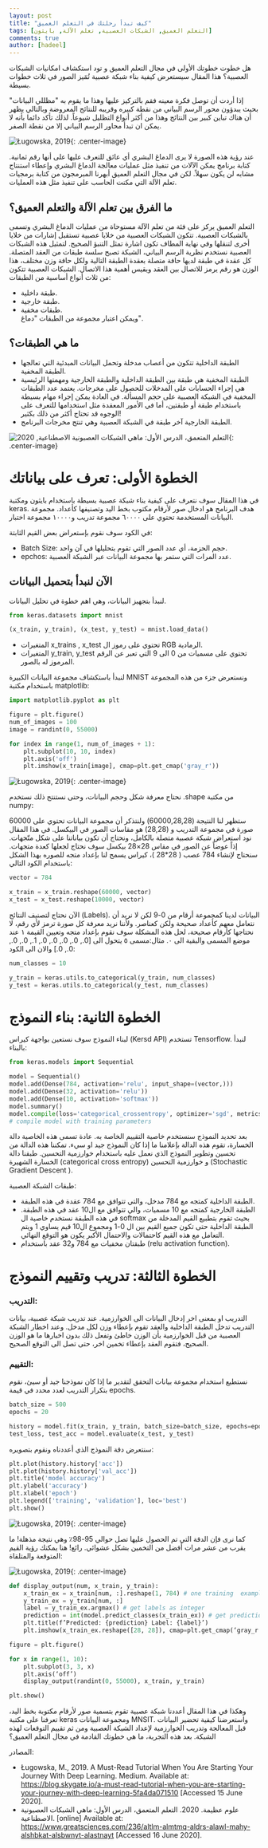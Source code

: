 ```yaml
---
layout: post
title: "كيف تبدأ رحلتك في التعلم العميق"
tags: [التعلم العميق, الشبكات العصبية, تعلم الآلة, بايثون]
comments: true
author: [hadeel]
---
```



هل خطوت خطوتك الأولى في مجال التعلم العميق و تود استكشاف امكانيات الشبكات العصبية؟ هذا المقال سيستعرض كيفية بناء شبكة عصبية تُمَيز الصور في ثلاث خطوات بسيطة.  

إذا  أردت  أن  توصل  فكرة  معينه  فقم  بالتركيز  عليها  وهذا  ما يقوم  به "مظللي  البيانات" بحيث  يبدؤون محور الرسم  البياني  من  نقطة  كبيره  وقريبه  للنتائج  المعروضة  وبالتالي  يظهر أن هناك تباين كبير بين النتائج وهذا من أكثر أنواع التظليل شيوعاً. لذلك  تأكد  دائما  بأنه  لا  يمكن  ان  تبدأ محاور الرسم  البياني إلا  من  نقطة  الصفر.  

![](../images/2020-06-18-how-to-start-your-dl-journey/8-8.png "Ługowska, 2019"){: .center-image}

عند رؤية هذه الصورة لا يرى الدماغ البشري أي عائق للتعرف عليها على أنها رقم ثمانية. كتابة برنامج يمكن الآلات من تنفيذ مثل عمليات معالجة الدماغ البشري وإعطاء استنتاج مشابه لن يكون سهلاً. لكن في مجال التعلم العميق أبهرنا المبرمجون من كتابة برمجيات تعلم الآلة التي مكنت الحاسب على تنفيذ مثل هذه العمليات.  

## ما الفرق بين تعلم الآلة والتعلم العميق؟

التعلم العميق يركز على فئة من تعلم الآلة مستوحاة من عمليات الدماغ البشري وتسمى بالشبكات العصبية. تتكون الشبكات العصبية من خلايا عصبية تستقبل إشارات من خلايا أخرى لتنقلها وفي نهاية المطاف تكون اشارة تمثل التنبؤ الصحيح. لتمثيل هذه الشبكات العصبية نستخدم نظرية الرسم البياني، الشبكة تصبح سلسة طبقات من العقد المتصلة. كل عقدة في طبقة لديها حافة متصلة بعقدة الطبقة التالية ولكل حافة وزن مختلف، هذا الوزن هو رقم يرمز للاتصال بين العقد ويقيس أهمية هذا الاتصال. الشبكات العصبية تتكون من ثلاث أنواع أساسية من الطبقات: 
- طبقة داخلية.
- طبقة خارجية.
- طبقات مخفية.  
ويمكن اعتبار مجموعة من الطبقات "دماغ".

## ما هي الطبقات؟

- الطبقة الداخلية تتكون من أعصاب مدخلة وتحمل البيانات المبدئية التي تعالجها الطبقة المخفية.
- الطبقة المخفية هي طبقة بين الطبقة الداخلية والطبقة الخارجية ومهمتها الرئيسية هي إجراء الحسابات على المدخلات للحصول على مخرجات. يعتمد عدد الطبقات المخفية في الشبكة العصبية على حجم المسألة. في العادة يمكن إجراء مهام بسيطة باستخدام طبقة أو طبقتين، أما في الأمور المعقدة مثل استخدامها للتعرف على الوجوه قد تحتاج أكثر من ذلك بكثير!
- الطبقة الخارجية آخر طبقة في الشبكة العصبية وهي تنتج مخرجات البرنامج.


![](../images/2020-06-18-how-to-start-your-dl-journey/neural-network.jpg "التعلم المتعمق، الدرس الأول: ماهي الشبكات العصبونية الاصطناعية, 2020"){: .center-image}

# الخطوة الأولى: تعرف على بياناتك

في هذا المقال سوف نتعرف على كيفية بناء شبكة عصبية بسيطة باستخدام بايثون ومكتبة keras. هدف البرنامج هو ادخال صور لأرقام مكتوب بخط اليد وتصنيفها كأعداد. مجموعة البيانات المستخدمة تحتوي على ٦٠٠٠٠ مجموعة تدريب و١٠٠٠٠ مجموعة اختبار.


في الكود سوف نقوم بإستعراض بعض القيم الثابتة:
- Batch Size: حجم الحزمة، أي عدد الصور التي تقوم بتحليلها في آن واحد.
- epchos: عدد المرات التي ستمر بها مجموعة البيانات عبر الشبكة العصبية.

## الآن لنبدأ بتحميل البيانات

لنبدأ بتجهيز البيانات، وهي اهم خطوة في تحليل البيانات.

```python
from keras.datasets import mnist

(x_train, y_train), (x_test, y_test) = mnist.load_data()
```
- المتغيرات x_trains , x_test تحتوي على رموز ال RGB الرمادية.
- المتغيرات y_train, y_test تحتوي على مسميات من 0 الى 9 التي تعبر عن الرقم المرموز له بالصور.


لنبدأ باستكشاف مجموعة البيانات الكبيرة MNIST ونستعرض جزء من هذه المجموعة باستخدام مكتبة matplotlib:

```python
import matplotlib.pyplot as plt

figure = plt.figure()
num_of_images = 100
image = randint(0, 55000)

for index in range(1, num_of_images + 1):
    plt.subplot(10, 10, index)
    plt.axis('off')
    plt.imshow(x_train[image], cmap=plt.get_cmap('gray_r'))
```

![](../images/2020-06-18-how-to-start-your-dl-journey/numbers.png "Ługowska, 2019"){: .center-image}

نحتاج معرفة شكل وحجم البيانات، وحتى نستنتج ذلك نستخدم .shape من مكتبة numpy:

ستظهر لنا النتيجة (60000,28,28) ولنتذكر أن مجموعة البيانات تحتوي على 60000 صورة في مجموعة التدريب و (28,28) هو مقاسات الصور في البيكسل. في هذا المقال نود استعراض شبكة عصبية متصلة بالكامل، ونحتاج أن تكون بياناتنا على شكل متّجهات. إذاً عوضاً عن الصور في مقاس 28×28 بيكسل سوف نحتاج لجعلها كعدة متجهات. سنحتاج لإنشاء 784 عصب ( 28*28 )، كيراس يسمح لنا بإعداد متجه للصوره بهذا الشكل باستخدام الكود التالي:  

```python
vector = 784

x_train = x_train.reshape(60000, vector)
x_test = x_test.reshape(10000, vector)
```
الآن نحتاج لتصنيف النتائج (Labels). البيانات لدينا كمجموعة أرقام من 0-9 لكن لا نريد أن نتعامل معهم كأعداد صحيحة ولكن كعناصر. ولأننا نريد معرفة كل صورة ترمز لأي رقم، لا نحتاجها كأرقام صحيحة، لحل هذه المشكلة سوف نقوم بإعداد متجه وتعيين القيمة ١ عند موضع المسمى والبقية الى ٠.
مثال:مسمى ٥ يتحول الى [0., 0., 0., 0., 0., 1., 0., 0., 0., 0.] 
والان الى الكود:

```python
num_classes = 10

y_train = keras.utils.to_categorical(y_train, num_classes)
y_test = keras.utils.to_categorical(y_test, num_classes)
```

# الخطوة الثانية: بناء النموذج

لبناء النموذج سوف نستعين بواجهة كيراس (Kersd API) تستخدم Tensorflow. 
لنبدأ بالبناء:

```python
from keras.models import Sequential

model = Sequential()
model.add(Dense(784, activation='relu', input_shape=(vector,)))
model.add(Dense(32, activation='relu'))
model.add(Dense(10, activation='softmax'))
model.summary()
model.compile(loss='categorical_crossentropy', optimizer='sgd', metrics=['accuracy']) 
# compile model with training parameters
```

بعد تحديد النموذج سنستخدم خاصية التقييم الخاصة به. عادة تسمى هذه الخاصية دالة الخسارة، تقوم هذه الدالة بإعلامنا ما إذا كان النموذج جيد او سيء. تمكننا هذه الدالة من تحسين وتطوير النموذج الذي نعمل عليه باستخدام خوارزمية التحسين.
طبقنا دالة الخسارة الشهيرة (categorical cross entropy) و خوارزمية التحسين (Stochastic Gradient Descent ).

طبقات الشبكة العصبية:
- الطبقة الداخلية كمتجه مع 784 مدخل، والتي تتوافق مع 784 عقدة في هذه الطبقة.
- الطبقة الخارجية كمتجه مع 10 مسميات، والي تتوافق مع ال10 عقد في هذه الطبقة. في هذه الطبقة نستخدم خاصية ال softmax بحيث تقوم بتطبيع القيم المدخلة من الطبقة الداخلية حتى تكون جميع القيم بين ال 0-1 ومجموع ال10 قيم يساوي 1 ويتم التعامل مع هذه القيم كاحتمالات والاحتمال الأكبر يكون هو التوقع النهائي.
- طبقتان مخفيات مع 784 و32 عقد باستخدام (relu activation function).

# الخطوة الثالثة: تدريب وتقييم النموذج

### التدريب:
التدريب او بمعنى اخر إدخال البيانات الى الخوارزمية. عند تدريب شبكة عصبية، بيانات التدريب تدخل الطبقة الداخلية والعقد تقوم بإعطاء وزن لكل مدخل. وعند اخطار الشبكة العصبية من قبل الخوارزمية بأن الوزن خاطئ وتفعل ذلك بدون اخبارها ما هو الوزن الصحيح، فتقوم العقد بإعطاء تخمين اخر، حتى تصل الى التوقع الصحيح.  
### التقييم:
نستطيع استخدام مجموعة بيانات التحقق لتقدير ما إذا كان نموذجنا جيد أو سيئ، نقوم بتكرار التدريب لعدد محدد في قيمة epochs.

```python
batch_size = 500
epochs = 20

history = model.fit(x_train, y_train, batch_size=batch_size, epochs=epochs, validation_split=.1)
test_loss, test_acc = model.evaluate(x_test, y_test)
```

سنتعرض دقة النموذج الذي أعددناه ونقوم بتصويره:

```python
plt.plot(history.history['acc'])
plt.plot(history.history['val_acc'])
plt.title('model accuracy')
plt.ylabel('accuracy')
plt.xlabel('epoch')
plt.legend(['training', 'validation'], loc='best')
plt.show()
```

![](../images/2020-06-18-how-to-start-your-dl-journey/accuracy.png "Ługowska, 2019"){: .center-image}

كما نرى فإن الدقة التي تم الحصول عليها تصل حوالي 95-98٪ وهي نتيجة مذهلة! ما يقرب من عشر مرات أفضل من التخمين بشكل عشوائي. رائع! هنا يمكنك رؤية القيم المتوقعة والمتلقاة:  

![](../images/2020-06-18-how-to-start-your-dl-journey/results.png "Ługowska, 2019"){: .center-image}

```python
def display_output(num, x_train, y_train):
    x_train_ex = x_train[num, :].reshape(1, 784) # one training  example image
    y_train_ex = y_train[num, :]
    label = y_train_ex.argmax() # get labels as integer
    prediction = int(model.predict_classes(x_train_ex)) # get prediction as integer
    plt.title(f’Predicted: {prediction} Label: {label}’)
    plt.imshow(x_train_ex.reshape([28, 28]), cmap=plt.get_cmap(‘gray_r’))

figure = plt.figure()

for x in range(1, 10):
    plt.subplot(3, 3, x)
    plt.axis(‘off’)
    display_output(randint(0, 55000), x_train, y_train)

plt.show()
```

وهكذا في هذا المقال أعددنا شبكة عصبية تقوم بتسمية صور لأرقام مكتوبة بخط اليد، تعرفنا على مكتبة   keras ومجموعة البيانات MNSIT. واستعرضنا كيفية تحضير البيانات قبل المعالجة وتدريب الخوارزمية لإعداد الشبكة العصبية ومن ثم تقييم التوقعات لهذه الشبكة. بعد هذه التجربة، ما هي خطوتك القادمة في مجال التعلم العميق؟  

  
  
  
  
المصادر:
- Ługowska, M., 2019. A Must-Read Tutorial When You Are Starting Your Journey With Deep Learning. Medium. Available at: <https://blog.skygate.io/a-must-read-tutorial-when-you-are-starting-your-journey-with-deep-learning-5fa4da071510> [Accessed 15 June 2020].
- علوم عظيمة. 2020. التعلم المتعمق، الدرس الأول: ماهي الشبكات العصبونية الاصطناعية. [online] Available at: <https://www.greatsciences.com/236/altlm-almtmq-aldrs-alawl-mahy-alshbkat-alsbwnyt-alastnayt> [Accessed 16 June 2020].
